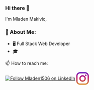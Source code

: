 ### Hi there 👋

I'm Mladen Makivic,

### :book: About Me:

- 🖥 Full Stack Web Developer
- 🎓 

📫 How to reach me:


[<img src="https://raw.githubusercontent.com/Raymo111/Raymo111/master/socials/linkedin.png" height="40em" align="center" alt="Follow Mladen1506 on LinkedIn" title="Follow Mladen1506 on LinkedIn"/>](https://www.linkedin.com/in/mladen-makivic-181782198/)
[<img src="https://raw.githubusercontent.com/Mladen1506/Mladen1506/main/socials/instagram.svg" height="40em" align="center" alt="Follow Mladen1506 on Instagram" title="Follow Mladen1506 on Instagram"/>](https://www.instagram.com/mladen_makivic1/)

